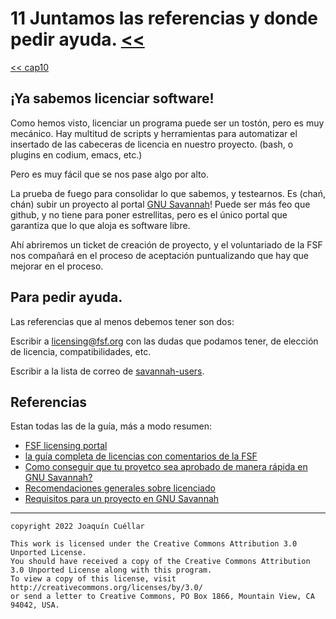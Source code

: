 # 11 Juntamos las referencias y donde pedir ayuda. [<<](../README.md)
[<< cap10](./capitulo10.md)

## ¡Ya sabemos licenciar software!

Como hemos visto, licenciar un programa puede ser un tostón, pero es muy mecánico. Hay multitud de scripts y herramientas para automatizar el insertado de las cabeceras de licencia en nuestro proyecto. (bash, o plugins en codium, emacs, etc.)

Pero es muy fácil que se nos pase algo por alto.

La prueba de fuego para consolidar lo que sabemos, y testearnos. Es (chań, chán) subir un proyecto al portal [GNU Savannah](https://savannah.gnu.org/)!
Puede ser más feo que github, y no tiene para poner estrellitas, pero es el único portal que garantiza que lo que aloja es software libre.

Ahí abriremos un ticket de creación de proyecto, y el voluntariado de la FSF nos compañará en el proceso de aceptación puntualizando que hay que mejorar en el proceso.

## Para pedir ayuda.

Las referencias que al menos debemos tener son dos:

Escribir a [licensing@fsf.org](mailto:licensing@fsf.org) con las dudas que podamos tener, de elección de licencia, compatibilidades, etc.

Escribir a la lista de correo de [savannah-users](https://lists.gnu.org/mailman/listinfo/savannah-users).

## Referencias

Estan todas las de la guía, más a modo resumen:

+ [FSF licensing portal](https://www.fsf.org/licensing)
+ [la guía completa de licencias con comentarios de la FSF](https://www.gnu.org/licenses/license-list.html)
+ [Como conseguir que tu proyetco sea aprobado de manera rápida en GNU Savannah?](https://savannah.gnu.org/maintenance/HowToGetYourProjectApprovedQuickly/)
+ [Recomendaciones generales sobre licenciado](https://www.gnu.org/licenses/license-recommendations.html)
+ [Requisitos para un proyecto en GNU Savannah](https://savannah.gnu.org/register/requirements.php)

***

```
copyright 2022 Joaquín Cuéllar

This work is licensed under the Creative Commons Attribution 3.0 Unported License. 
You should have received a copy of the Creative Commons Attribution 3.0 Unported License along with this program.
To view a copy of this license, visit http://creativecommons.org/licenses/by/3.0/
or send a letter to Creative Commons, PO Box 1866, Mountain View, CA 94042, USA.
```
